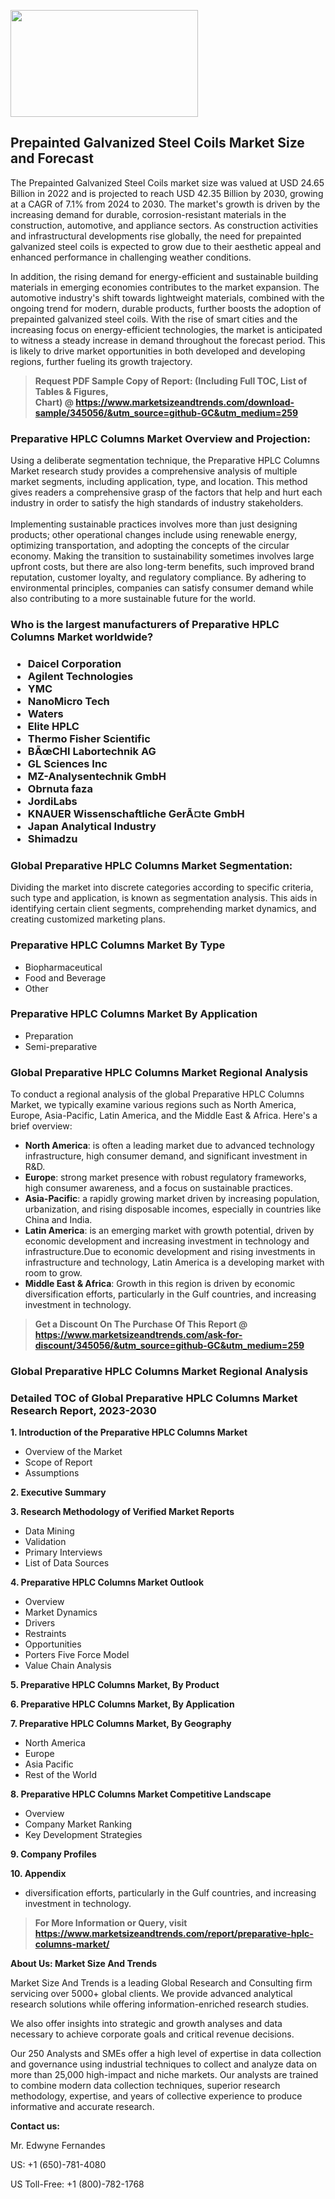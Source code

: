 <p><img class="alignnone size-medium wp-image-20088" src="https://ffe5etoiles.com/wp-content/uploads/2024/12/MST1-300x171.png" alt="" width="300" height="171" /></p><h2>Prepainted Galvanized Steel Coils Market Size and Forecast</h2><p>The Prepainted Galvanized Steel Coils market size was valued at USD 24.65 Billion in 2022 and is projected to reach USD 42.35 Billion by 2030, growing at a CAGR of 7.1% from 2024 to 2030. The market's growth is driven by the increasing demand for durable, corrosion-resistant materials in the construction, automotive, and appliance sectors. As construction activities and infrastructural developments rise globally, the need for prepainted galvanized steel coils is expected to grow due to their aesthetic appeal and enhanced performance in challenging weather conditions.</p><p>In addition, the rising demand for energy-efficient and sustainable building materials in emerging economies contributes to the market expansion. The automotive industry's shift towards lightweight materials, combined with the ongoing trend for modern, durable products, further boosts the adoption of prepainted galvanized steel coils. With the rise of smart cities and the increasing focus on energy-efficient technologies, the market is anticipated to witness a steady increase in demand throughout the forecast period. This is likely to drive market opportunities in both developed and developing regions, further fueling its growth trajectory.</p></p><blockquote id="" class=""><strong>Request PDF Sample Copy of Report: (Including Full TOC, List of Tables &amp; Figures, Chart)&nbsp;@&nbsp;<strong><a href="https://www.marketsizeandtrends.com/download-sample/345056/&utm_source=github-GC&utm_medium=259" target="_blank">https://www.marketsizeandtrends.com/download-sample/345056/&utm_source=github-GC&utm_medium=259</a></strong></strong></blockquote><h3 id="" class="">Preparative HPLC Columns Market&nbsp;Overview and Projection:</h3><p id="" class="">Using a deliberate segmentation technique, the Preparative HPLC Columns Market research study provides a comprehensive analysis of multiple market segments, including application, type, and location. This method gives readers a comprehensive grasp of the factors that help and hurt each industry in order to satisfy the high standards of industry stakeholders. <br /> <br />Implementing sustainable practices involves more than just designing products; other operational changes include using renewable energy, optimizing transportation, and adopting the concepts of the circular economy. Making the transition to sustainability sometimes involves large upfront costs, but there are also long-term benefits, such improved brand reputation, customer loyalty, and regulatory compliance. By adhering to environmental principles, companies can satisfy consumer demand while also contributing to a more sustainable future for the world.</p><h3 id="" class="">Who is the largest manufacturers of&nbsp;Preparative HPLC Columns Market worldwide?</h3><h3 class=""><p><ul><li>Daicel Corporation </li><li> Agilent Technologies </li><li> YMC </li><li> NanoMicro Tech </li><li> Waters </li><li> Elite HPLC </li><li> Thermo Fisher Scientific </li><li> BÃœCHI Labortechnik AG </li><li> GL Sciences Inc </li><li> MZ-Analysentechnik GmbH </li><li> Obrnuta faza </li><li> JordiLabs </li><li> KNAUER Wissenschaftliche GerÃ¤te GmbH </li><li> Japan Analytical Industry </li><li> Shimadzu</li></ul></p></h3><h3 id="" class="">Global&nbsp;Preparative HPLC Columns Market Segmentation:</h3><p id="" class="">Dividing the market into discrete categories according to specific criteria, such type and application, is known as segmentation analysis. This aids in identifying certain client segments, comprehending market dynamics, and creating customized marketing plans.</p><h3 id="" class="">Preparative HPLC Columns Market&nbsp;By Type</h3><p><p><ul><li>Biopharmaceutical</li><li> Food and Beverage</li><li> Other</p></li></ul></p></p><h3 id="" class="">Preparative HPLC Columns Market&nbsp;By Application</h3><p class=""><p><ul><li>Preparation</li><li> Semi-preparative</li></ul></p></p><h3 id="" class="">Global Preparative HPLC Columns Market Regional Analysis</h3><p id="" class="">To conduct a regional analysis of the global Preparative HPLC Columns Market, we typically examine various regions such as North America, Europe, Asia-Pacific, Latin America, and the Middle East &amp; Africa. Here's a brief overview:</p><ul><li><strong>North America</strong>: is often a leading market due to advanced technology infrastructure, high consumer demand, and significant investment in R&amp;D.</li><li><strong>Europe</strong>: strong market presence with robust regulatory frameworks, high consumer awareness, and a focus on sustainable practices.</li><li><strong>Asia-Pacific</strong>: a rapidly growing market driven by increasing population, urbanization, and rising disposable incomes, especially in countries like China and India.</li><li><strong>Latin America</strong>: is an emerging market with growth potential, driven by economic development and increasing investment in technology and infrastructure.Due to economic development and rising investments in infrastructure and technology, Latin America is a developing market with room to grow.</li><li><strong>Middle East &amp; Africa</strong>: Growth in this region is driven by economic diversification efforts, particularly in the Gulf countries, and increasing investment in technology.</li></ul><blockquote id="" class=""><strong>Get a Discount On The Purchase Of This Report @ <strong><a href="https://www.marketsizeandtrends.com/ask-for-discount/345056/&utm_source=github-GC&utm_medium=259" target="_blank">https://www.marketsizeandtrends.com/ask-for-discount/345056/&utm_source=github-GC&utm_medium=259</a></strong></strong></blockquote><h3 id="" class="">Global Preparative HPLC Columns Market Regional Analysis</h3><h3 id="" class="">Detailed TOC of Global Preparative HPLC Columns Market Research Report, 2023-2030</h3><p id="" class=""><strong>1. Introduction of the Preparative HPLC Columns Market</strong></p><ul><li>Overview of the Market</li><li>Scope of Report</li><li>Assumptions</li></ul><p id="" class=""><strong>2. Executive Summary</strong></p><p id="" class=""><strong>3. Research Methodology of Verified Market Reports</strong></p><ul><li>Data Mining</li><li>Validation</li><li>Primary Interviews</li><li>List of Data Sources</li></ul><p id="" class=""><strong>4. Preparative HPLC Columns Market Outlook</strong></p><ul><li>Overview</li><li>Market Dynamics</li><li>Drivers</li><li>Restraints</li><li>Opportunities</li><li>Porters Five Force Model</li><li>Value Chain Analysis</li></ul><p id="" class=""><strong>5. Preparative HPLC Columns Market, By Product</strong></p><p id="" class=""><strong>6. Preparative HPLC Columns Market, By Application</strong></p><p id="" class=""><strong>7. Preparative HPLC Columns Market, By Geography</strong></p><ul><li>North America</li><li>Europe</li><li>Asia Pacific</li><li>Rest of the World</li></ul><p id="" class=""><strong>8. Preparative HPLC Columns Market Competitive Landscape</strong></p><ul><li>Overview</li><li>Company Market Ranking</li><li>Key Development Strategies</li></ul><p id="" class=""><strong>9. Company Profiles</strong></p><p id="" class=""><strong>10. Appendix</strong></p><ul><li>diversification efforts, particularly in the Gulf countries, and increasing investment in technology.</li></ul><blockquote id="" class=""><strong>For More Information or Query, visit <strong><strong><a href="https://www.marketsizeandtrends.com/report/preparative-hplc-columns-market/" target="_blank">https://www.marketsizeandtrends.com/report/preparative-hplc-columns-market/</a></strong></strong></strong></blockquote><p id="" class=""><strong>About Us: Market Size And Trends</strong></p><p id="" class="">Market Size And Trends is a leading Global Research and Consulting firm servicing over 5000+ global clients. We provide advanced analytical research solutions while offering information-enriched research studies.</p><p id="" class="">We also offer insights into strategic and growth analyses and data necessary to achieve corporate goals and critical revenue decisions.</p><p id="" class="">Our 250 Analysts and SMEs offer a high level of expertise in data collection and governance using industrial techniques to collect and analyze data on more than 25,000 high-impact and niche markets. Our analysts are trained to combine modern data collection techniques, superior research methodology, expertise, and years of collective experience to produce informative and accurate research.</p><p id="" class=""><strong>Contact us:</strong></p><p id="" class="">Mr. Edwyne Fernandes</p><p id="" class="">US: +1 (650)-781-4080</p><p id="" class="">US Toll-Free: +1 (800)-782-1768</p>
